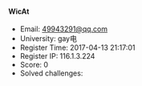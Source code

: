 #### WicAt  

* Email: 49943291@qq.com  
* University: gay电  
* Register Time: 2017-04-13 21:17:01  
* Register IP: 116.1.3.224  
* Score: 0  
* Solved challenges: 
